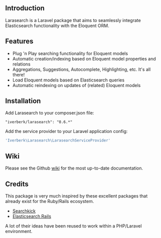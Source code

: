 Introduction
------------

Larasearch is a Laravel package that aims to seamlessly integrate Elasticsearch functionality with the Eloquent ORM.

Features
--------

  - Plug 'n Play searching functionality for Eloquent models
  - Automatic creation/indexing based on Eloquent model properties and relations
  - Aggregations, Suggestions, Autocomplete, Highlighting, etc. It's all there!
  - Load Eloquent models based on Elasticsearch queries
  - Automatic reindexing on updates of (related) Eloquent models

Installation
------------

Add Larasearch to your composer.json file:

```"iverberk/larasearch": "0.6.*"```

Add the service provider to your Laravel application config:

```PHP
'Iverberk\Larasearch\LarasearchServiceProvider'
```

Wiki
----
Please see the Github [wiki](https://github.com/iverberk/larasearch/wiki/Introduction) for the most up-to-date documentation.

Credits
-------
This package is very much inspired by these excellent packages that already exist for the Ruby/Rails ecosystem.

* [Searchkick](https://github.com/ankane/searchkick)
* [Elasticsearch Rails](https://github.com/elasticsearch/elasticsearch-rails)

A lot of their ideas have been reused to work within a PHP/Laravel environment.
